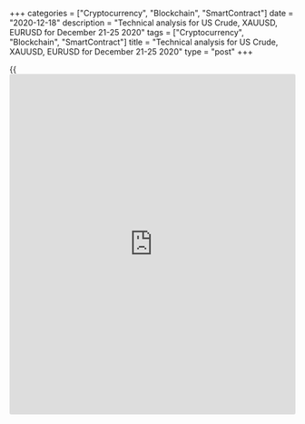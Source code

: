 +++
categories = ["Cryptocurrency", "Blockchain", "SmartContract"]
date = "2020-12-18"
description = "Technical analysis for US Crude, XAUUSD, EURUSD for December 21-25 2020"
tags = ["Cryptocurrency", "Blockchain", "SmartContract"]
title = "Technical analysis for US Crude, XAUUSD, EURUSD for December 21-25 2020"
type = "post"
+++

{{<iframe id="large-banner" src="https://www.bounty.group/#slide=20.0" width="100%" height="600" scrolling="no" style="border: 0px solid rgb(216, 221, 230); border-radius: 3px;">}}

2020-12-18

2020-12-18

Medium-term forecast for oil, gold, and EURUSD 18.12.2020Alex Rodionov

I welcome my colleagues! I have made a price forecast for US Crude,
XAUUSD, and EURUSD using a combination of margin zones methodology and
technical analysis. Based on the market analysis, I suggest trading
signals for traders who trade in medium-term trends.

Gold has reached the key resistance [1890.8 - 1879.3]. The medium-term
downtrend continues.

The article covers the following subjects:

## Oil price forecast for next week: USCrude analysis

Oil is trading in the medium-term uptrend. The trend target is Target
Zone 3 [49.62 - 49.11]. If this zone is broken out with consolidation
next week, then Target Zone 4 [54.72 - 54.21] will become a new target.

As for transactions, I recommend considering new purchases from the
trend line marked with pink in the price chart. For purchases, we should
expect the level test and look for a pattern to buy.  We should take a
part of profits at the local highs.

To sell oil in the correction, traders should break out the technical
support level (the trendline) and consolidate the price below. If so, we
could consider selling oil on the retest with the target at the low of
the current week + Target Zone [44.04 - 43.56].

### [USCrude ][1]Trading tips for the upcoming week:

Buy according to the pattern at the trendline marked with pink in the
chart. TakeProfit: the local high in the H4 chart, Target Zone 3 [49.62
- 49.11]. StopLoss: according to the pattern rules.

* * *

## Gold price forecast for next week: XAUUSD analysis

Gold has reached the key resistance [1890.8 - 1879.3]. The gold middle-
term downtrend continues. To sell, you need to find a pattern to sell in
the resistance zone and enter a trade. Targets: November low, Target
Zone 3 [1736.4 - 1727.1].

An alternative scenario implies the trend reversal up. To do this,
buyers need to break out Target Zone and consolidate above the level
during two US sessions. In this scenario, we will look for purchases
from strong supports, and the upper Target Zone 2 [2005.8 - 1994.3] will
become a new target.

### [XAUUSD][2] Trading tips for the upcoming week:

Sell according to the pattern in Target Zone [1890.8 - 1879.3].
TakeProfit: 1766.5, Target Zone 3 [1736.4 - 1727.1]. StopLoss: according
to the pattern rules

* * *

## Euro/dollar price forecast for next week: EURUSD analysis

Euro continues to break through the highs in the medium-term uptrend.
This week, bulls have reached Target Zone 3 [1.2232 - 1.2212] and have
already managed to consolidate the price above the zone at one US
Session.

I recommend considering new purchases on the correction. Enter buy
trades at the trendline according to the pattern. The target to take a
part of the profit is at the breakthrough of the local high.

To sell the euro in the correction, traders need to break out the
trendline and consolidate the price below. In this case, during the
retest of the level, we will look for an entry point with a target at
the low of December 16 + Target Zone [1.2088 - 1.2070].

### [EURUSD][3] Trading tips for the upcoming week:

Buy at the trendline according to the pattern. TakeProfit: the local
high in the H4 chart. StopLoss: according to the pattern rules.

* * *

P.S. Did you like my article? Share it in social networks: it will be
the best “thank you" :)

Ask me questions and comment below. I’ll be glad to answer your
questions and give necessary explanations.

 **Useful links:**

  * I recommend trying to trade with a reliable broker [here][4]. The system allows you to trade by yourself or copy successful traders from all across the globe.
  * Use my promo-code BLOG for getting deposit bonus 50% on LiteForex platform. Just enter this code in the appropriate field while [depositing][5] your trading account.
  * Telegram chat for traders: <t.me/liteforexengchat>. We are sharing the signals and trading experience
  * Telegram channel with high-quality analytics, Forex reviews, training articles, and other useful things for traders <t.me/liteforex>

## Price chart of XAUUSD in real time mode

The content of this article reflects the author’s opinion and does not
necessarily reflect the official position of LiteForex. The material
published on this page is provided for informational purposes only and
should not be considered as the provision of investment advice for the
purposes of Directive 2004/39/EC.

Rate this article:

{{value}}

( {{count}} {{title}} )

   1. my.liteforex.com/trading?type=oil
   2. my.liteforex.com/trading/chart?symbol=XAUUSD&returnUrl=true
   3. my.liteforex.com/trading/chart?symbol=EURUSD&returnUrl=true
   4. my.liteforex.com/?category=analysts-opinions&slug=medium-term-forecast-for-oil-gold-and-eurusd-18122020&openPopup=%2Fregistration%2Fpopup&utm_source=blog&utm_medium=article&utm_campaign=bonus
   5. my.liteforex.com/deposit/?category=analysts-opinions&slug=medium-term-forecast-for-oil-gold-and-eurusd-18122020&promo_code=BLOG&utm_source=blog&utm_medium=article&utm_campaign=bonus